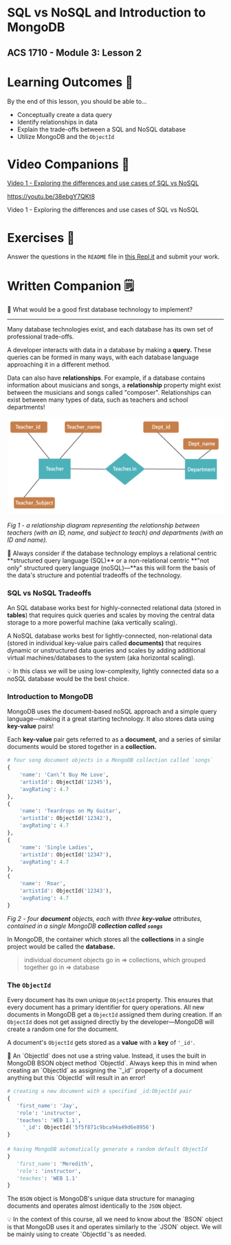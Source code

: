 # SQL vs NoSQL and Introduction to MongoDB

## ACS 1710 - Module 3: Lesson 2

# Learning Outcomes 💫

By the end of this lesson, you should be able to...

- Conceptually create a data query
- Identify relationships in data
- Explain the trade-offs between a SQL and NoSQL database
- Utilize MongoDB and the `ObjectId`

# Video Companions 🎥

[Video 1 - Exploring the differences and use cases of SQL vs NoSQL](https://file.notion.so/f/f/6004cc36-d69e-461f-a1c5-8e5078ac8f6b/a2bb5cdd-3a87-4278-aa4a-8ecaefab3337/RPReplay_Final1611091771.mp4?table=block&id=6ddd64d3-1fde-4310-9711-01ff06ecab19&spaceId=6004cc36-d69e-461f-a1c5-8e5078ac8f6b&expirationTimestamp=1728064800000&signature=gvK4TIoZWUHwpX15DPeedd-Wf3JpUL0UVIk8juU8XTk&downloadName=RPReplay_Final1611091771.mp4)

https://youtu.be/38ebgY7QKt8

Video 1 - Exploring the differences and use cases of SQL vs NoSQL

# Exercises 💪

Answer the questions in the `README` file in [this Repl.it](https://repl.it/team/WebArchitecture/Module-52SQL-vs-NoSQL) and submit your work.

# Written Companion 🗒

<aside>
🤔 What would be a good first database technology to implement?

</aside>

---

Many database technologies exist, and each database has its own set of professional trade-offs. 

A developer interacts with data in a database by making a **query.** These queries can be formed in many ways, with each database language approaching it in a different method.

Data can also have **relationships**. For example, if a database contains information about musicians and songs, a **relationship** property might exist between the musicians and songs called "composer". Relationships can exist between many types of data, such as teachers and school departments!

![untitled-2](Untitled-2.png)

*Fig 1 - a relationship diagram representing the relationship between teachers (with an ID, name, and subject to teach) and departments (with an ID and name).*

<aside>
🚨 Always consider if the database technology employs a relational centric **structured query language (SQL)** or a non-relational centric **"not only" structured query language (noSQL)—**as this will form the basis of the data's structure and potential tradeoffs of the technology.

</aside>

### SQL vs NoSQL Tradeoffs

An SQL database works best for highly-connected relational data (stored in **tables**) that requires quick queries and scales by moving the central data storage to a more powerful machine (aka vertically scaling). 

A NoSQL database works best for lightly-connected, non-relational data (stored in individual key-value pairs called **documents)** that requires dynamic or unstructured data queries and scales by adding additional virtual machines/databases to the system (aka horizontal scaling). 

<aside>
💡 In this class we will be using low-complexity, lightly connected data so a noSQL database would be the best choice.

</aside>

### Introduction to MongoDB

MongoDB uses the document-based noSQL approach and a simple query language—making it a great starting technology. It also stores data using **key-value** pairs!

Each **key-value** pair gets referred to as a **document,** and a series of similar documents would be stored together in a **collection.**

```python
# four song document objects in a MongoDB collection called `songs`
{
    'name': 'Can\’t Buy Me Love',
    'artistId': ObjectId('12345'),
    'avgRating': 4.7
},
{
    'name': 'Teardrops on My Guitar',
    'artistId': ObjectId('12342'),
    'avgRating': 4.7
},
{
    'name': 'Single Ladies',
    'artistId': ObjectId('12347'),
    'avgRating': 4.7
},
{
    'name': 'Roar',
    'artistId': ObjectId('12343'),
    'avgRating': 4.7
}
```

*Fig 2 - four **document** objects, each with three **key-value** attributes, contained in a single MongoDB **collection called `songs`***

In MongoDB, the container which stores all the **collections** in a single project would be called the **database.**

> individual document objects go in => collections, which grouped together go in => database
> 

### The `ObjectId`

Every document has its own unique `ObjectId` property. This ensures that every document has a primary identifier for query operations. All new documents in MongoDB get a `ObjectId` assigned them during creation. If an `ObjectId` does not get assigned directly by the developer—MongoDB will create a random one for the document.

A document's `ObjectId` gets stored as a **value** with a **key** of `'_id'`.

<aside>
🚨 An `ObjectId` does not use a string value. Instead, it uses the built in MongoDB BSON object method `ObjectId`. Always keep this in mind when creating an `ObjectId` as assigning the `'_id'` property of a document anything but this `ObjectId` will result in an error!

</aside>

```python
# creating a new document with a specified _id:ObjectId pair
{
   'first_name': 'Jay',
   'role': 'instructor',
   'teaches': 'WEB 1.1',
	 '_id': ObjectId('5f5f871c9bca94a49d6e8956')
}

# having MongoDB automatically generate a random default ObjectId
}
   'first_name': 'Meredith',
   'role': 'instructor',
   'teaches': 'WEB 1.1'
}

```

The `BSON` object is MongoDB's unique data structure for managing documents and operates almost identically to the `JSON` object. 

<aside>
💡 In the context of this course, all we need to know about the `BSON` object is that MongoDB uses it and operates similarly to the `JSON` object. We will be mainly using to create `ObjectId`'s as needed.

</aside>
